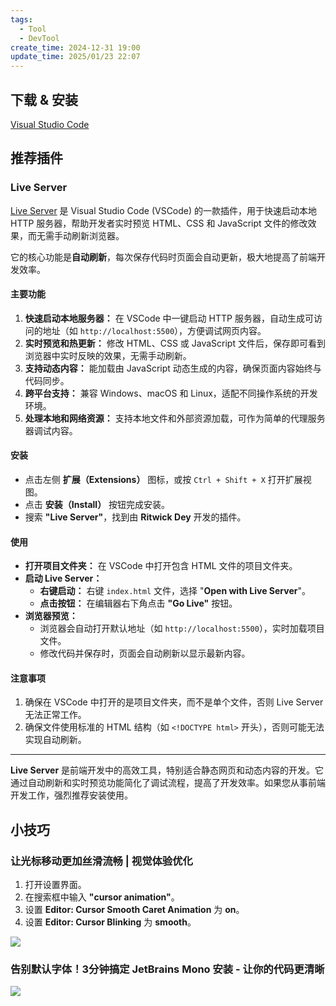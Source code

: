 ```yaml
---
tags:
  - Tool
  - DevTool
create_time: 2024-12-31 19:00
update_time: 2025/01/23 22:07
---
```


## 下载 & 安装

[Visual Studio Code](https://code.visualstudio.com/)

## 推荐插件

### Live Server

[Live Server](https://marketplace.visualstudio.com/items?itemName=ritwickdey.LiveServer) 是 Visual Studio Code (VSCode) 的一款插件，用于快速启动本地 HTTP 服务器，帮助开发者实时预览 HTML、CSS 和 JavaScript 文件的修改效果，而无需手动刷新浏览器。

它的核心功能是**自动刷新**，每次保存代码时页面会自动更新，极大地提高了前端开发效率。

#### 主要功能

1. **快速启动本地服务器：**
    在 VSCode 中一键启动 HTTP 服务器，自动生成可访问的地址（如 `http://localhost:5500`），方便调试网页内容。
2. **实时预览和热更新：**
    修改 HTML、CSS 或 JavaScript 文件后，保存即可看到浏览器中实时反映的效果，无需手动刷新。
3. **支持动态内容：**
    能加载由 JavaScript 动态生成的内容，确保页面内容始终与代码同步。
4. **跨平台支持：**
    兼容 Windows、macOS 和 Linux，适配不同操作系统的开发环境。
5. **处理本地和网络资源：**
    支持本地文件和外部资源加载，可作为简单的代理服务器调试内容。

#### 安装

- 点击左侧 **扩展（Extensions）** 图标，或按 `Ctrl + Shift + X` 打开扩展视图。
- 点击 **安装（Install）** 按钮完成安装。
- 搜索 **"Live Server"**，找到由 **Ritwick Dey** 开发的插件。

#### 使用

- **打开项目文件夹：**
    在 VSCode 中打开包含 HTML 文件的项目文件夹。
- **启动 Live Server：**
    - **右键启动：** 右键 `index.html` 文件，选择 "**Open with Live Server**"。
    - **点击按钮：** 在编辑器右下角点击 **"Go Live"** 按钮。
- **浏览器预览：**
    - 浏览器会自动打开默认地址（如 `http://localhost:5500`），实时加载项目文件。
    - 修改代码并保存时，页面会自动刷新以显示最新内容。

#### 注意事项

1. 确保在 VSCode 中打开的是项目文件夹，而不是单个文件，否则 Live Server 无法正常工作。
2. 确保文件使用标准的 HTML 结构（如 `<!DOCTYPE html>` 开头），否则可能无法实现自动刷新。

---

**Live Server** 是前端开发中的高效工具，特别适合静态网页和动态内容的开发。它通过自动刷新和实时预览功能简化了调试流程，提高了开发效率。如果您从事前端开发工作，强烈推荐安装使用。

## 小技巧

### 让光标移动更加丝滑流畅 | 视觉体验优化

1. 打开设置界面。
2. 在搜索框中输入 **"cursor animation"**。
3. 设置 **Editor: Cursor Smooth Caret Animation** 为 **on**。
4. 设置 **Editor: Cursor Blinking** 为 **smooth**。

![](https://img.xiaorang.fun/202501121155802.png)

### 告别默认字体！3分钟搞定 JetBrains Mono 安装 - 让你的代码更清晰

![](https://img.xiaorang.fun/202501232207718.png)
